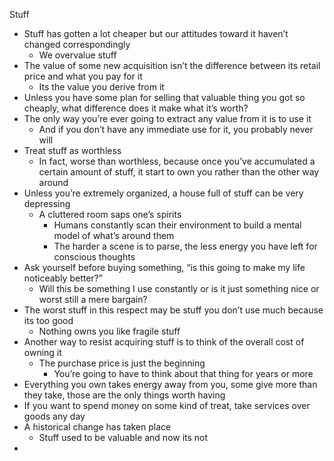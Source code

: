 Stuff

- Stuff has gotten a lot cheaper but our attitudes toward it haven’t changed correspondingly
	- We overvalue stuff
- The value of some new acquisition isn’t the difference between its retail price and what you pay for it
	- Its the value you derive from it
- Unless you have some plan for selling that valuable thing you got so cheaply, what difference does it make what it’s worth?
- The only way you’re ever going to extract any value from it is to use it
	- And if you don’t have any immediate use for it, you probably never will
- Treat stuff as worthless
	- In fact, worse than worthless, because once you’ve accumulated a certain amount of stuff, it start to own you rather than the other way around
- Unless you’re extremely organized, a house full of stuff can be very depressing
	- A cluttered room saps one’s spirits
		- Humans constantly scan their environment to build a mental model of what’s around them
		- The harder a scene is to parse, the less energy you have left for conscious thoughts
- Ask yourself before buying something, “is this going to make my life noticeably better?”
	- Will this be something I use constantly or is it just something nice or worst still a mere bargain?
- The worst stuff in this respect may be stuff you don’t use much because its too good
	- Nothing owns you like fragile stuff
- Another way to resist acquiring stuff is to think of the overall cost of owning it
	- The purchase price is just the beginning
		- You’re going to have to think about that thing for years or more
- Everything you own takes energy away from you, some give more than they take, those are the only things worth having
- If you want to spend money on some kind of treat, take services over goods any day
- A historical change has taken place
	- Stuff used to be valuable and now its not
- 

